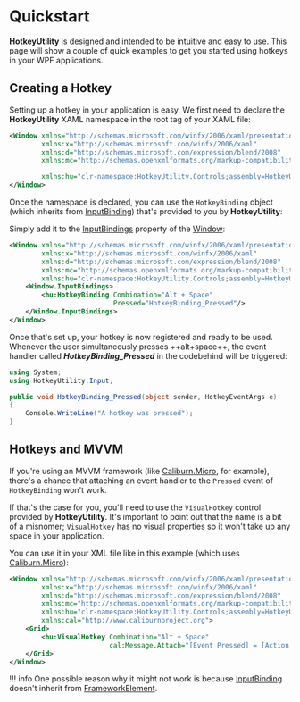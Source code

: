 # Quickstart

**HotkeyUtility** is designed and intended to be intuitive and easy to use. This page will show a couple of quick examples to get you started using hotkeys in your WPF applications.

## Creating a Hotkey

Setting up a hotkey in your application is easy. We first need to declare the **HotkeyUtility** XAML namespace in the root tag of your XAML file:

```xml linenums="1" title="MainWindow.xaml"
<Window xmlns="http://schemas.microsoft.com/winfx/2006/xaml/presentation"
        xmlns:x="http://schemas.microsoft.com/winfx/2006/xaml"
        xmlns:d="http://schemas.microsoft.com/expression/blend/2008"
        xmlns:mc="http://schemas.openxmlformats.org/markup-compatibility/2006"

        xmlns:hu="clr-namespace:HotkeyUtility.Controls;assembly=HotkeyUtility">
</Window>
```

Once the namespace is declared, you can use the `HotkeyBinding` object (which inherits from [InputBinding](https://docs.microsoft.com/en-us/dotnet/api/system.windows.input.keybinding)) that's provided to you by **HotkeyUtility**:

Simply add it to the [InputBindings](https://docs.microsoft.com/en-us/dotnet/api/system.windows.uielement.inputbindings) property of the [Window](https://docs.microsoft.com/en-us/dotnet/api/system.windows.window):

```xml linenums="1" title="MainWindow.xaml"
<Window xmlns="http://schemas.microsoft.com/winfx/2006/xaml/presentation"
        xmlns:x="http://schemas.microsoft.com/winfx/2006/xaml"
        xmlns:d="http://schemas.microsoft.com/expression/blend/2008"
        xmlns:mc="http://schemas.openxmlformats.org/markup-compatibility/2006"
        xmlns:hu="clr-namespace:HotkeyUtility.Controls;assembly=HotkeyUtility">
    <Window.InputBindings>
        <hu:HotkeyBinding Combination="Alt + Space"
                          Pressed="HotkeyBinding_Pressed"/>
    </Window.InputBindings>
</Window>
```

Once that's set up, your hotkey is now registered and ready to be used. Whenever the user simultaneously presses ++alt+space++, the event handler called ***HotkeyBinding_Pressed*** in the codebehind will be triggered:

```csharp linenums="1" title="MainWindow.xaml.cs"
using System;
using HotkeyUtility.Input;

public void HotkeyBinding_Pressed(object sender, HotkeyEventArgs e)
{
    Console.WriteLine("A hotkey was pressed");
}
```

## Hotkeys and MVVM

If you're using an MVVM framework (like [Caliburn.Micro](https://github.com/Caliburn-Micro/Caliburn.Micro), for example), there's a chance that attaching an event handler to the `Pressed` event of `HotkeyBinding` won't work.

If that's the case for you, you'll need to use the `VisualHotkey` control provided by **HotkeyUtility**. It's important to point out that the name is a bit of a misnomer; `VisualHotkey` has no visual properties so it won't take up any space in your application.

You can use it in your XML file like in this example (which uses [Caliburn.Micro](https://github.com/Caliburn-Micro/Caliburn.Micro)):

```xml linenums="1" title="ShellView.xaml"
<Window xmlns="http://schemas.microsoft.com/winfx/2006/xaml/presentation"
        xmlns:x="http://schemas.microsoft.com/winfx/2006/xaml"
        xmlns:d="http://schemas.microsoft.com/expression/blend/2008"
        xmlns:mc="http://schemas.openxmlformats.org/markup-compatibility/2006"
        xmlns:hu="clr-namespace:HotkeyUtility.Controls;assembly=HotkeyUtility"
        xmlns:cal="http://www.caliburnproject.org">
    <Grid>
        <hu:VisualHotkey Combination="Alt + Space"
                         cal:Message.Attach="[Event Pressed] = [Action VisualHotkey_Pressed($this, $eventArgs)]"/>
    </Grid>
</Window>
```

!!! info
    One possible reason why it might not work is because [InputBinding](https://docs.microsoft.com/en-us/dotnet/api/system.windows.input.keybinding) doesn't inherit from [FrameworkElement](https://docs.microsoft.com/en-us/dotnet/api/system.windows.frameworkelement).